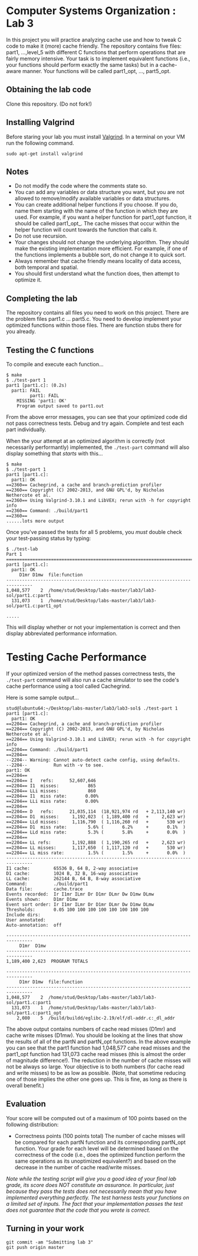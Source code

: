 # Computer Systems Organization : Lab 3

In this project you will practice analyzing cache use and how to tweak C code to make it (more) cache friendly. The repository contains five files: part1, ...,level_5
with different C functions that perform operations that are fairly memory intensive.  Your task is to implement equivalent functions (i.e., your functions should perform exactly the same tasks) but in a cache-aware manner. Your functions
will be called part1_opt, ...,  part5_opt.

## Obtaining the lab code  

Clone this repository. (Do not fork!)

## Installing Valgrind

Before staring your lab you must install [Valgrind](http://valgrind.org/). In a terminal on your VM run the following command.

```
sudo apt-get install valgrind

```

## Notes

* Do not modify the code where the comments state so.  
* You can add any variables or data structure you want, but you are not allowed to remove/modify available variables or data structures.
* You can create additional helper functions if you choose. If you do, name them starting with the name of the function in which they are used. For example, if you want a helper function for part1_opt function, it should be called part1_opt_<some-suffix>. The cache misses that occur within the helper function will count towards the function that calls it.  
* Do not use recursion.
* Your changes should not change the underlying algorithm. They should make the existing implementation more efficient. For example, if one of
the functions implements a bubble sort, do not change it to quick sort.
*  Always remember that cache friendly means locality of data access, both temporal and spatial.
* You should first understand what the function does, then attempt to optimize it.

## Completing the lab


The repository contains all files you need to work on this project. There are the problem files part1.c ... part5.c. You need to develop implement your optimized functions within those files. There are function stubs there for you already.

## Testing the C functions

To compile and execute each function...

```
$ make
$ ./test-part 1
part1 [part1.c]: (0.2s)
  part1: FAIL
         part1: FAIL
    MISSING 'part1: OK'
    Program output saved to part1.out
```

From the above error messages, you can see that your optimized code did not pass correctness tests. Debug and try again. Complete and test each part individually. 

When the your attempt at an optimized algorithm is correctly (not necessarily performantly) implemented, the `./test-part` command will also display something that *starts* with this...

```
$ make
$ ./test-part 1
part1 [part1.c]: 
  part1: OK
==2360== Cachegrind, a cache and branch-prediction profiler
==2360== Copyright (C) 2002-2013, and GNU GPL'd, by Nicholas Nethercote et al.
==2360== Using Valgrind-3.10.1 and LibVEX; rerun with -h for copyright info
==2360== Command: ./build/part1
==2360== 
......lots more output
```

Once you've passed the tests for all 5 problems, you *must* double check your test-passing status by typing: 

```
$ ./test-lab 
Part 1 =========================================================================
part1 [part1.c]: 
  part1: OK
     D1mr D1mw  file:function
--------------------------------------------------------------------------------
1,048,577    2  /home/stud/Desktop/labs-master/lab3/lab3-sol/part1.c:part1
  131,073    1  /home/stud/Desktop/labs-master/lab3/lab3-sol/part1.c:part1_opt

.....
```

This will display whether or not your implementation is correct and then display abbreviated performance information.

# Testing Cache Performance

If your optimized version of the method passes correctness tests, the `./test-part` command will also run a cache simulator to see the code's cache performance using a tool called Cachegrind. 

Here is some sample output...

```
stud@lubuntu64:~/Desktop/labs-master/lab3/lab3-sol$ ./test-part 1
part1 [part1.c]: 
  part1: OK
==2204== Cachegrind, a cache and branch-prediction profiler
==2204== Copyright (C) 2002-2013, and GNU GPL'd, by Nicholas Nethercote et al.
==2204== Using Valgrind-3.10.1 and LibVEX; rerun with -h for copyright info
==2204== Command: ./build/part1
==2204== 
--2204-- Warning: Cannot auto-detect cache config, using defaults.
--2204--          Run with -v to see.
part1: OK
==2204== 
==2204== I   refs:      52,607,646
==2204== I1  misses:           865
==2204== LLi misses:           860
==2204== I1  miss rate:       0.00%
==2204== LLi miss rate:       0.00%
==2204== 
==2204== D   refs:      21,035,114  (18,921,974 rd   + 2,113,140 wr)
==2204== D1  misses:     1,192,023  ( 1,189,400 rd   +     2,623 wr)
==2204== LLd misses:     1,116,790  ( 1,116,260 rd   +       530 wr)
==2204== D1  miss rate:        5.6% (       6.2%     +       0.1%  )
==2204== LLd miss rate:        5.3% (       5.8%     +       0.0%  )
==2204== 
==2204== LL refs:        1,192,888  ( 1,190,265 rd   +     2,623 wr)
==2204== LL misses:      1,117,650  ( 1,117,120 rd   +       530 wr)
==2204== LL miss rate:         1.5% (       1.5%     +       0.0%  )
--------------------------------------------------------------------------------
I1 cache:         65536 B, 64 B, 2-way associative
D1 cache:         1024 B, 32 B, 16-way associative
LL cache:         262144 B, 64 B, 8-way associative
Command:          ./build/part1
Data file:        cache.trace
Events recorded:  Ir I1mr ILmr Dr D1mr DLmr Dw D1mw DLmw
Events shown:     D1mr D1mw
Event sort order: Ir I1mr ILmr Dr D1mr DLmr Dw D1mw DLmw
Thresholds:       0.05 100 100 100 100 100 100 100 100
Include dirs:     
User annotated:   
Auto-annotation:  off

--------------------------------------------------------------------------------
     D1mr  D1mw 
--------------------------------------------------------------------------------
1,189,400 2,623  PROGRAM TOTALS

--------------------------------------------------------------------------------
     D1mr D1mw  file:function
--------------------------------------------------------------------------------
1,048,577    2  /home/stud/Desktop/labs-master/lab3/lab3-sol/part1.c:part1
  131,073    1  /home/stud/Desktop/labs-master/lab3/lab3-sol/part1.c:part1_opt
    2,080    5  /build/buildd/eglibc-2.19/elf/dl-addr.c:_dl_addr
```

The above output contains numbers of cache read misses (D1mr) and cache write misses (D1mw). You should be looking at the lines that show the results of all of the partN and partN_opt functions. In the above example you can see that the part1 function had 1,048,577 cahe read misses and the part1_opt function had 131,073 cache read misses (this is almost the order of magnitude difference!). The reduction in the number of cache misses will not be always so large. Your objective is to both numbers (for cache read and write misses) to be as low as possible. (Note, that sometime reducing one of those implies the other one goes up. This is fine, as long as there is overall benefit.) 

## Evaluation
Your score will be computed out of a maximum of 100 points based on the following distribution:

* Correctness points (100 points total) The number of cache misses will be compared for each partN function and its corresponding partN_opt function. Your grade for each level will be determined based on the correctness of the code (i.e., does the optimized function perform the same operations as its unoptimized equivalent?) and based on the decrease in the number of cache read/write misses.

<i>Note while the testing script will give you a good idea of your final lab grade, its score does NOT constitute an assurance. In particular, just because they pass the tests does not necessarily mean that you have implemented everything perfectly. The test harness tests your functions on a limited set of inputs. The fact that your implementation passes the test does not guarantee that the code that you wrote is correct.</i>

## Turning in your work

```
git commit -am "Submitting lab 3"  
git push origin master
```  


